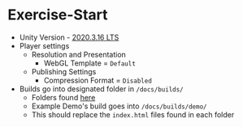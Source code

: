 # Exercise-Start

- Unity Version - [2020.3.16 LTS](https://unity3d.com/unity/qa/lts-releases?version=2020.3&page=1)
- Player settings
  - Resolution and Presentation
    - WebGL Template = `Default`
  - Publishing Settings
    - Compression Format = `Disabled`
- Builds go into designated folder in `/docs/builds/`
  - Folders found [here](/docs/builds/)
  - Example Demo's build goes into `/docs/builds/demo/`
  - This should replace the `index.html` files found in each folder
